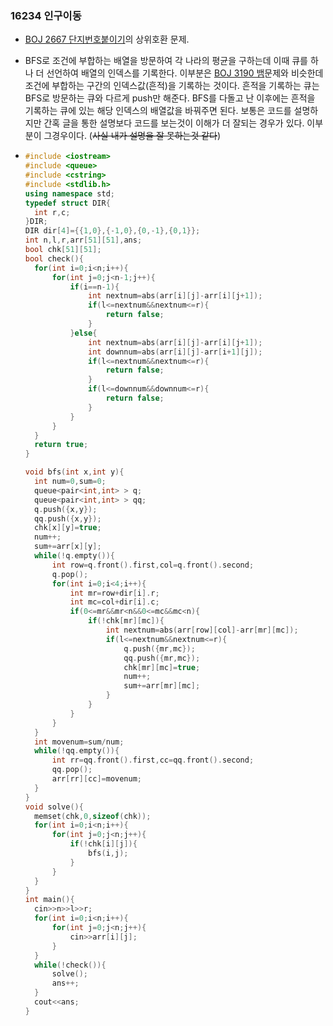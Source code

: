 ### 16234 인구이동

- [BOJ 2667 단지번호붙이기]( https://www.acmicpc.net/problem/2667 )의 상위호환 문제.

- BFS로 조건에 부합하는 배열을 방문하여 각 나라의 평균을 구하는데 이때 큐를 하나 더 선언하여 배열의 인덱스를 기록한다. 이부분은 [BOJ 3190 뱀]( https://www.acmicpc.net/problem/3190 )문제와 비슷한데 조건에 부합하는 구간의 인덱스값(흔적)을 기록하는 것이다. 흔적을 기록하는 큐는 BFS로 방문하는 큐와 다르게 push만 해준다. BFS를 다돌고 난 이후에는 흔적을 기록하는 큐에 있는 해당 인덱스의 배열값을 바꿔주면 된다. 보통은 코드를 설명하지만 간혹 글을 통한 설명보다 코드를 보는것이 이해가 더 잘되는 경우가 있다. 이부분이 그경우이다. (~~사실 내가 설명을 잘 못하는것 같다~~)

- ```c++
  #include <iostream>
  #include <queue>
  #include <cstring>
  #include <stdlib.h>
  using namespace std;
  typedef struct DIR{
  	int r,c;
  }DIR;
  DIR dir[4]={{1,0},{-1,0},{0,-1},{0,1}};
  int n,l,r,arr[51][51],ans; 
  bool chk[51][51];
  bool check(){
  	for(int i=0;i<n;i++){
  		for(int j=0;j<n-1;j++){
  			if(i==n-1){
  				int nextnum=abs(arr[i][j]-arr[i][j+1]);	
  				if(l<=nextnum&&nextnum<=r){
  					return false;
  				}
  			}else{
  				int nextnum=abs(arr[i][j]-arr[i][j+1]);
  				int downnum=abs(arr[i][j]-arr[i+1][j]);
  				if(l<=nextnum&&nextnum<=r){
  					return false;
  				}
  				if(l<=downnum&&downnum<=r){
  					return false;
  				}
  			}
  		}
  	}
  	return true;
  }
  
  void bfs(int x,int y){
  	int num=0,sum=0;
  	queue<pair<int,int> > q;
  	queue<pair<int,int> > qq;
  	q.push({x,y});
  	qq.push({x,y});
  	chk[x][y]=true;
  	num++;
  	sum+=arr[x][y];
  	while(!q.empty()){
  		int row=q.front().first,col=q.front().second;
  		q.pop();
  		for(int i=0;i<4;i++){
  			int mr=row+dir[i].r;
  			int mc=col+dir[i].c;
  			if(0<=mr&&mr<n&&0<=mc&&mc<n){
  				if(!chk[mr][mc]){
  					int nextnum=abs(arr[row][col]-arr[mr][mc]);
  					if(l<=nextnum&&nextnum<=r){
  						q.push({mr,mc});
  						qq.push({mr,mc});
  						chk[mr][mc]=true;
  						num++;
  						sum+=arr[mr][mc];
  					}	
  				}
  			}
  		}
  	}
  	int movenum=sum/num;
  	while(!qq.empty()){
  		int rr=qq.front().first,cc=qq.front().second;
  		qq.pop();
  		arr[rr][cc]=movenum;
  	}
  }
  void solve(){
  	memset(chk,0,sizeof(chk));
  	for(int i=0;i<n;i++){
  		for(int j=0;j<n;j++){
  			if(!chk[i][j]){
  				bfs(i,j);
  			}
  		}	
  	}
  }
  int main(){
  	cin>>n>>l>>r;
  	for(int i=0;i<n;i++){
  		for(int j=0;j<n;j++){
  			cin>>arr[i][j];
  		}
  	}
  	while(!check()){
  		solve();
  		ans++;
  	}
  	cout<<ans;
  } 
  ```

  